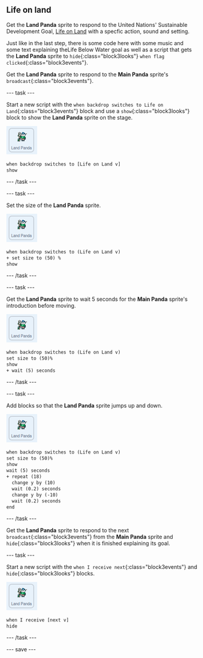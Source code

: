 ## Life on land

Get the **Land Panda** sprite to respond to the United Nations' Sustainable Development Goal, [Life on Land](https://www.undp.org/content/undp/en/home/sustainable-development-goals/goal-15-life-on-land.html) with a specfic action, sound and setting.

Just like in the last step, there is some code here with some music and some text explaining theLife Below Water goal as well as a script that gets the **Land Panda** sprite to `hide`{:class="block3looks"} `when flag clicked`{:class="block3events"}.

Get the **Land Panda** sprite to respond to the **Main Panda** sprite's `broadcast`{:class="block3events"}.

--- task ---

Start a new script with the `when backdrop switches to Life on Land`{:class="block3events"} block and use a `show`{:class="block3looks"} block to show the **Land Panda** sprite on the stage.

![image of the Land Panda sprite](images/landpanda-sprite.png)

```blocks3
when backdrop switches to [Life on Land v]
show
```

--- /task ---

--- task ---

Set the size of the **Land Panda** sprite.

![image of the Land Panda sprite](images/landpanda-sprite.png)

```blocks3
when backdrop switches to (Life on Land v)
+ set size to (50) %
show
```

--- /task ---

--- task ---

Get the **Land Panda** sprite to wait 5 seconds for the **Main Panda** sprite's introduction before moving.

![image of the Land Panda sprite](images/landpanda-sprite.png)

```blocks3
when backdrop switches to (Life on Land v)
set size to (50)%
show
+ wait (5) seconds
```
--- /task ---

--- task ---

Add blocks so that the **Land Panda** sprite jumps up and down.

![image of the Land Panda sprite](images/landpanda-sprite.png)

```blocks3
when backdrop switches to (Life on Land v)
set size to (50)%
show
wait (5) seconds
+ repeat (18)
  change y by (10)
  wait (0.2) seconds
  change y by (-10)
  wait (0.2) seconds
end
```

--- /task ---

Get the **Land Panda** sprite to respond to the next `broadcast`{:class="block3events"} from the **Main Panda** sprite and `hide`{:class="block3looks"} when it is finished explaining its goal.

--- task ---

Start a new script with the `when I receive next`{:class="block3events"} and `hide`{:class="block3looks"} blocks.

![image of the Land Panda sprite](images/landpanda-sprite.png)

```blocks3
when I receive [next v]
hide
```

--- /task ---

--- save ---
